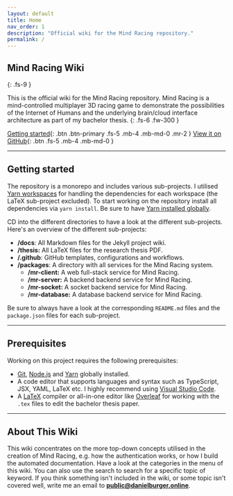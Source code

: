 ```yaml
---
layout: default
title: Home
nav_order: 1
description: "Official wiki for the Mind Racing repository."
permalink: /
---
```


## Mind Racing Wiki

{: .fs-9 }

This is the official wiki for the Mind Racing repository. Mind Racing is a mind-controlled multiplayer 3D racing game to demonstrate the possibilities of the Internet of Humans and the underlying brain/cloud interface architecture as part of my bachelor thesis.
{: .fs-6 .fw-300 }

[Getting started](#getting-started){: .btn .btn-primary .fs-5 .mb-4 .mb-md-0 .mr-2 } [View it on GitHub](https://github.com/danburonline/mind-racing){: .btn .fs-5 .mb-4 .mb-md-0 }

---

## Getting started

The repository is a monorepo and includes various sub-projects. I utilised [Yarn workspaces](https://yarnpkg.com/features/workspaces) for handling the dependencies for each workspace (the LaTeX sub-project excluded). To start working on the repository install all dependencies via `yarn install`. Be sure to have [Yarn installed globally](https://yarnpkg.com/getting-started/install).

CD into the different directories to have a look at the different sub-projects. Here's an overview of the different sub-projects:

- **/docs**: All Markdown files for the Jekyll project wiki.
- **/thesis:** All LaTeX files for the research thesis PDF.
- **/.github**: GitHub templates, configurations and workflows.
- **/packages**: A directory with all services for the Mind Racing system.
  - **/mr-client:** A web full-stack service for Mind Racing.
  - **/mr-server:** A backend backend service for Mind Racing.
  - **/mr-socket:** A socket backend service for Mind Racing.
  - **/mr-database:** A database backend service for Mind Racing.

Be sure to always have a look at the corresponding `README.md` files and the `package.json` files for each sub-project.

---

## Prerequisites

Working on this project requires the following prerequisites:

- [Git](https://git-scm.com), [Node.js](https://nodejs.org) and [Yarn](https://yarnpkg.com) globally installed.
- A code editor that supports languages and syntax such as TypeScript, JSX, YAML, LaTeX etc. I highly recommend using [Visual Studio Code](https://code.visualstudio.com).
- A [LaTeX](https://www.latex-project.org/get) compiler or all-in-one editor like [Overleaf](https://overleaf.com) for working with the `.tex` files to edit the bachelor thesis paper.

---

## About This Wiki

This wiki concentrates on the more top-down concepts utilised in the creation of Mind Racing, e.g. how the authentication works, or how I build the automated documentation. Have a look at the categories in the menu of this wiki. You can also use the search to search for a specific topic of keyword. If you think something isn't included in the wiki, or some topic isn't covered well, write me an email to **[public@danielburger.online](mailto:public@danielburger.online)**.
